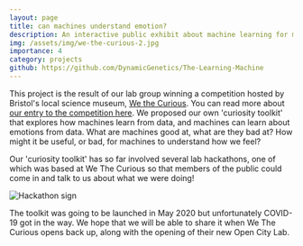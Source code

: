 ```yaml
---
layout: page
title: can machines understand emotion?
description: An interactive public exhibit about machine learning for mental health
img: /assets/img/we-the-curious-2.jpg
importance: 4
category: projects
github: https://github.com/DynamicGenetics/The-Learning-Machine
---
```


This project is the result of our lab group winning a competition hosted by Bristol's local science museum, [We the Curious](https://www.wethecurious.org/). You can read more about [our entry to the competition here](https://jeangoldinginstitute.blogs.bristol.ac.uk/2019/07/23/can-machines-understand-emotion-curiosity-challenge-winners-announced/). We proposed our own 'curiosity toolkit' that explores how machines learn from data, and machines can learn about emotions from data. What are machines good at, what are they bad at? How might it be useful, or bad, for machines to understand how we feel?

Our 'curiosity toolkit' has so far involved several lab hackathons, one of which was based at We The Curious so that members of the public could come in and talk to us about what we were doing! 

![Hackathon sign](../../images/we-the-curious.jpeg)

The toolkit was going to be launched in May 2020 but unfortunately COVID-19 got in the way. We hope that we will be able to share it when We The Curious opens back up, along with the opening of their new Open City Lab. 